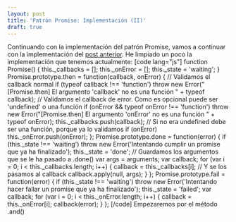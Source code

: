 ```yaml
---
layout: post
title: 'Patrón Promise: Implementación (II)'
draft: true
---
```


Continuando con la implementación del patrón Promise, vamos a continuar con la implementación del [post anterior][1]. He limpiado un poco la implementación que tenemos actualmente: [code lang="js"] function Promise() { this.\_callbacks = []; this.\_onError = []; this.\_state = 'waiting'; } Promise.prototype.then = function(callback, onError) { // Validamos el callback normal if (typeof callback !== 'function') throw new Error("[Promise.then] El argumento 'callback' no es una función " + typeof callback); // Validamos el callback de error. Como es opcional puede ser 'undefined' o una función if (onError && typeof onError !== 'function') throw new Error("[Promise.then] El argumento 'onError' no es una función " + typeof onError); this.\_callbacks.push(callback); // Si no era undefined debe ser una función, porque ya lo validamos if (onError) this.\_onError.push(onError); }; Promise.prototype.done = function(error) { if (this.\_state !== 'waiting') throw new Error('Intentando cumplir un promise que ya ha finalizado'); this.\_state = 'done'; // Guardamos los argumentos que se le ha pasado a .done() var args = arguments; var callback; for (var i = 0; i < this.\_callbacks.length; i++) { callback = this.\_callbacks[i]; // Y se los pasamos al callback callback.apply(null, args); } }; Promise.prototype.fail = function(error) { if (this.\_state !== 'waiting') throw new Error('Intentando hacer fallar un promise que ya ha finalizado'); this.\_state = 'failed'; var callback; for (var i = 0; i < this.\_onError.length; i++) { callback = this._onError[i]; callback(error); } }; [/code] Empezaremos por el método .and()

 [1]: 2011/12/18/patron-promise-implementacion-i/
